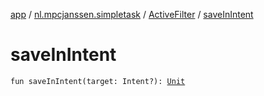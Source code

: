 [app](../../index.md) / [nl.mpcjanssen.simpletask](../index.md) / [ActiveFilter](index.md) / [saveInIntent](.)

# saveInIntent

`fun saveInIntent(target: Intent?): `[`Unit`](https://kotlinlang.org/api/latest/jvm/stdlib/kotlin/-unit/index.html)